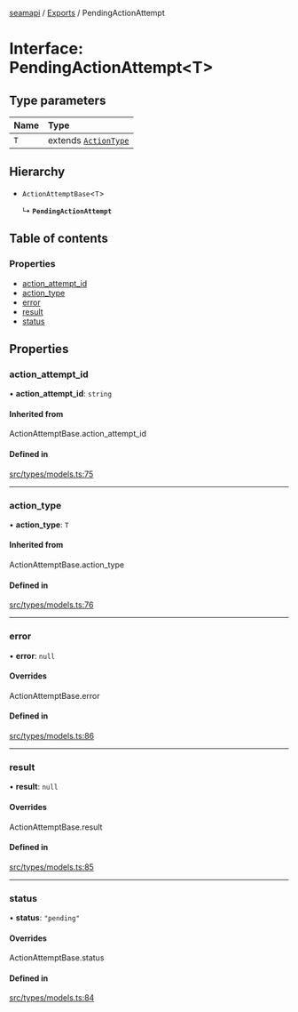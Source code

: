 [seamapi](../README.md) / [Exports](../modules.md) / PendingActionAttempt

# Interface: PendingActionAttempt<T\>

## Type parameters

| Name | Type |
| :------ | :------ |
| `T` | extends [`ActionType`](../modules.md#actiontype) |

## Hierarchy

- `ActionAttemptBase`<`T`\>

  ↳ **`PendingActionAttempt`**

## Table of contents

### Properties

- [action\_attempt\_id](PendingActionAttempt.md#action_attempt_id)
- [action\_type](PendingActionAttempt.md#action_type)
- [error](PendingActionAttempt.md#error)
- [result](PendingActionAttempt.md#result)
- [status](PendingActionAttempt.md#status)

## Properties

### action\_attempt\_id

• **action\_attempt\_id**: `string`

#### Inherited from

ActionAttemptBase.action\_attempt\_id

#### Defined in

[src/types/models.ts:75](https://github.com/seamapi/javascript/blob/main/src/types/models.ts#L75)

___

### action\_type

• **action\_type**: `T`

#### Inherited from

ActionAttemptBase.action\_type

#### Defined in

[src/types/models.ts:76](https://github.com/seamapi/javascript/blob/main/src/types/models.ts#L76)

___

### error

• **error**: ``null``

#### Overrides

ActionAttemptBase.error

#### Defined in

[src/types/models.ts:86](https://github.com/seamapi/javascript/blob/main/src/types/models.ts#L86)

___

### result

• **result**: ``null``

#### Overrides

ActionAttemptBase.result

#### Defined in

[src/types/models.ts:85](https://github.com/seamapi/javascript/blob/main/src/types/models.ts#L85)

___

### status

• **status**: ``"pending"``

#### Overrides

ActionAttemptBase.status

#### Defined in

[src/types/models.ts:84](https://github.com/seamapi/javascript/blob/main/src/types/models.ts#L84)
